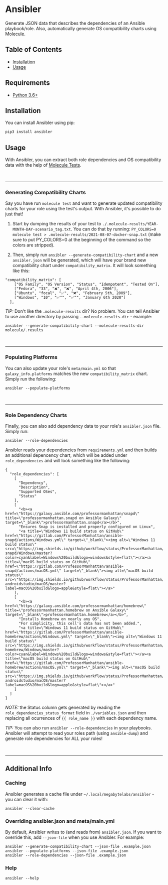 # Ansibler

Generate JSON data that describes the dependencies of an Ansible playbook/role. Also, automatically generate OS compatibility charts using Molecule.

## Table of Contents

- [Installation](#installation)
- [Usage](#usage)

## Requirements
- [Python 3.6+](https://www.python.org/downloads/)

## Installation

You can install Ansibler using pip:

```sh
pip3 install ansibler
```

## Usage

With Ansibler, you can extract both role dependencies and OS compatibility data with the help of [Molecule Tests](https://molecule.readthedocs.io/en/latest/).

<br/>

---
### Generating Compatibility Charts
Say you have run `molecule test` and want to generate updated compatibility charts for your role using the test's output. With Ansibler, it's possible to do just that!

1. Start by dumping the results of your test to `./.molecule-results/YEAR-MONTH-DAY-scenario_tag.txt`. You can do that by running: `PY_COLORS=0 molecule test > .molecule-results/2021-08-07-docker-snap.txt` (make sure to put PY_COLORS=0 at the beginning of the command so the colors are stripped).

2. Then, simply run `ansibler --generate-compatibility-chart` and a new `ansibler.json` will be generated, which will have your brand new compatibility chart under `compatibility_matrix`. It will look something like this:

```
"compatibility_matrix": [
    ["OS Family", "OS Version", "Status", "Idempotent", "Tested On"],
    ["Fedora", "33", "❌", "❌", "April 4th, 2006"],
    ["Ubuntu", "focal", "✅", "❌", "February 5th, 2009"],
    ["Windows", "10", "✅"", "✅"", "January 6th 2020"]
  ],
```

*TIP:* Don't like the `.molecule-results` dir? No problem. You can tell Ansibler to use another directory by passing `--molecule-results-dir` - example:

```ansibler --generate-compatibility-chart --molecule-results-dir molecule/.results```

<br/>

---
### Populating Platforms
You can also update your role's `meta/main.yml` so that `galaxy_info.platforms` matches the new `compatibility_matrix` chart. Simply run the following:
```
ansibler --populate-platforms
```

<br/>

---
### Role Dependency Charts
Finally, you can also add dependency data to your role's `ansibler.json` file. Simply run:

```
ansibler --role-dependencies
```

Ansibler reads your dependencies from `requirements.yml` and then builds an additional depencency chart, which will be added under `role_dependencies` and will look something like the following:

```
{
  "role_dependencies": [
    [
      "Dependency",
      "Description",
      "Supported OSes",
      "Status"
    ],
    [
      "<b><a href=\"https://galaxy.ansible.com/professormanhattan/snapd\" title=\"professormanhattan.snapd on Ansible Galaxy\" target=\"_blank\">professormanhattan.snapd</a></b>",
      "Ensures Snap is installed and properly configured on Linux",
      "<a title=\"Windows 11 build status on GitHub\" href=\"https://gitlab.com/ProfessorManhattan/ansible-snapd/actions/Windows.yml\" target=\"_blank\"><img alt=\"Windows 11 build status\" src=\"https://img.shields.io/github/workflow/status/ProfessorManhattan/ansible-snapd/Windows/master?color=cyan&label=Windows%20build&logo=windows&style=flat\"></a><a title=\"macOS build status on GitHub\" href=\"https://gitlab.com/ProfessorManhattan/ansible-snapd/actions/macOS.yml\" target=\"_blank\"><img alt=\"macOS build status\" src=\"https://img.shields.io/github/workflow/status/ProfessorManhattan/ansible-androidstudio/macOS/master?label=macOS%20build&logo=apple&style=flat\"></a>"
    ],
    [
      "<b><a href=\"https://galaxy.ansible.com/professormanhattan/homebrew\" title=\"professormanhattan.homebrew on Ansible Galaxy\" target=\"_blank\">professormanhattan.homebrew</a></b>",
      "Installs Homebrew on nearly any OS",
      "For simplicity, this cell's data has not been added.",
      "<a title=\"Windows 11 build status on GitHub\" href=\"https://gitlab.com/ProfessorManhattan/ansible-homebrew/actions/Windows.yml\" target=\"_blank\"><img alt=\"Windows 11 build status\" src=\"https://img.shields.io/github/workflow/status/ProfessorManhattan/ansible-homebrew/Windows/master?color=cyan&label=Windows%20build&logo=windows&style=flat\"></a><a title=\"macOS build status on GitHub\" href=\"https://gitlab.com/ProfessorManhattan/ansible-homebrew/actions/macOS.yml\" target=\"_blank\"><img alt=\"macOS build status\" src=\"https://img.shields.io/github/workflow/status/ProfessorManhattan/ansible-androidstudio/macOS/master?label=macOS%20build&logo=apple&style=flat\"></a>"
    ]
  ]
}
```

*NOTE:* the Status column gets generated by reading the `role_dependencies_status_format` field in `./variables.json` and then replacing all ocurrences of `{{ role_name }}` with each dependency name.

*TIP:* You can also run `ansibler --role-dependencies` in your playbooks. Ansibler will attempt to read your roles path (using `ansible-dump`) and generate role dependencies for ALL your roles!

<br>

---
## Additional Info
### Caching
Ansibler generates a cache file under `~/.local/megabytelabs/ansibler` - you can clear it with:
```
ansibler --clear-cache
```

### Overriding ansibler.json and meta/main.yml
By default, Ansibler writes to (and reads from) `ansibler.json`. If you want to override this, add `--json-file` when you use Ansibler. For example:
```
ansibler --generate-compatibility-chart --json-file .example.json
ansibler --populate-platforms --json-file .example.json
ansibler --role-dependencies --json-file .example.json
```

### Help
```
ansibler --help
```
